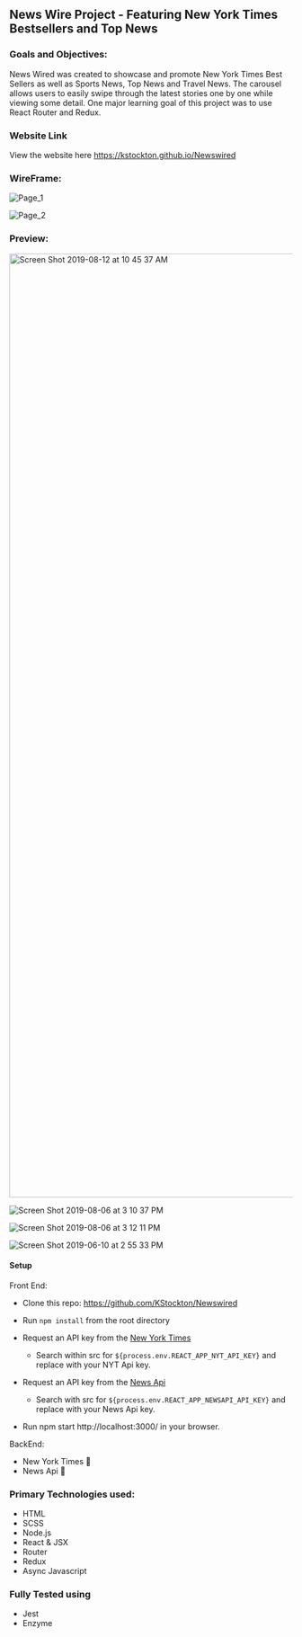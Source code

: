 ## News Wire Project - Featuring New York Times Bestsellers and Top News

### Goals and Objectives:
News Wired was created to showcase and promote New York Times Best Sellers as well as Sports News, Top News and Travel News. The carousel allows users to easily swipe through the latest stories one by one while viewing some detail. One major learning goal of this project was to use React Router and Redux. 

### Website Link

View the website here  https://kstockton.github.io/Newswired

### WireFrame:

![Page_1](https://user-images.githubusercontent.com/34406483/62656805-40480880-b922-11e9-9835-ebee2a537dc4.png)

![Page_2](https://user-images.githubusercontent.com/34406483/62656808-4211cc00-b922-11e9-9254-b68693a11232.png)


### Preview:
<img width="1680" alt="Screen Shot 2019-08-12 at 10 45 37 AM" src="https://user-images.githubusercontent.com/34406483/62882091-61c43e00-bcee-11e9-9c5c-53a64624304c.png">

![Screen Shot 2019-08-06 at 3 10 37 PM](https://user-images.githubusercontent.com/34406483/62577864-0d880c80-b85d-11e9-9383-362e227e327f.png)

![Screen Shot 2019-08-06 at 3 12 11 PM](https://user-images.githubusercontent.com/34406483/62577911-2b557180-b85d-11e9-80dc-d2d420d28185.png)

![Screen Shot 2019-06-10 at 2 55 33 PM](https://user-images.githubusercontent.com/34406483/59230053-7757a300-8b99-11e9-9f3f-85fe708eca99.png)




#### Setup

Front End:

* Clone this repo: https://github.com/KStockton/Newswired
* Run ```npm install``` from the root directory
* Request an API key from the [New York Times](https://developer.nytimes.com/get-started)
  * Search within src for ```${process.env.REACT_APP_NYT_API_KEY}``` and replace with your NYT Api key.
* Request an API key from the [News Api](https://newsapi.org/docs/get-started)
  * Search with src for ```${process.env.REACT_APP_NEWSAPI_API_KEY}``` and replace with your News Api key.

* Run npm start http://localhost:3000/ in your browser.


BackEnd:

* New York Times :newspaper:
* News Api :newspaper:

### Primary Technologies used:

* HTML
* SCSS
* Node.js
* React & JSX
* Router
* Redux
* Async Javascript

### Fully Tested using
* Jest
* Enzyme
